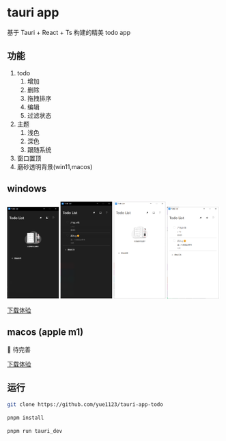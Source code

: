 # tauri app

基于 Tauri + React + Ts 构建的精美 todo app

## 功能

1. todo
    1. 增加
    2. 删除
    3. 拖拽排序
    4. 编辑
    5. 过滤状态
2. 主题
    1. 浅色
    2. 深色
    3. 跟随系统
3. 窗口置顶
4. 磨砂透明背景(win11,macos)

## windows

<p>
  <img style="width:24%" src='./screenshots/dark-empty.png'>
  <img style="width:24%" src='./screenshots/dark-list.png'>
  <img style="width:24%" src='./screenshots/light-empty.png'>
  <img style="width:24%" src='./screenshots/light-list.png'>
</p>

[下载体验](./release/Todo%20List_0.1.0_x64_en-US.msi)

## macos (apple m1)

🚧 待完善

[下载体验](./release/Todo%20List_0.1.0_aarch64.dmg)

## 运行

```bash
git clone https://github.com/yue1123/tauri-app-todo
```

```bash
pnpm install
```

```bash
pnpm run tauri_dev
```
